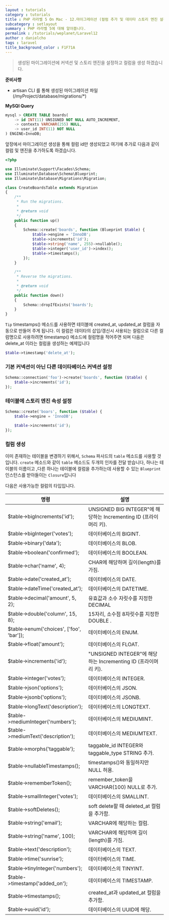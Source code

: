 ```yaml
---
layout : tutorials
category : tutorials
title : PHP 라라벨 5 On Mac - 12.마이그레이션 (컬럼 추가 및 데이타 스토리 엔진 설정)
subcategory : setlayout
summary : PHP 라라벨 5에 대해 알아봅니다.
permalink : /tutorials/weplanet/Laravel12
author : danielcho
tags : laravel
title_background_color : F1F71A
---
```






> 생성된 마이그레이션에 커넥션 및 스토리 엔진을 설정하고 컬럼을 생성 하겠습니다.

**준비사항**

* artisan CLI 를 통해 생성된 마이그레이션 파일(/myProject/database/migrations/*)

**MySQl Query**

```sql
mysql > CREATE TABLE boards(
    -> id INT(11) UNSIGNED NOT NULL AUTO_INCREMENT,
    -> contexts VARCHAR(255) NULL,
    -> user_id INT(11) NOT NULL
) ENGINE=InnoDB;
```

앞장에서 마이그레이션 생성을 통해 컬럼 id만 생성되었고 여기에 추가로 다음과 같이 컬럼 및 엔진을 추가하도록 하겠습니다.

```php
<?php

use Illuminate\Support\Facades\Schema;
use Illuminate\Database\Schema\Blueprint;
use Illuminate\Database\Migrations\Migration;

class CreateBoardsTable extends Migration
{
    /**
     * Run the migrations.
     *
     * @return void
     */
    public function up()
    {
        Schema::create('boards', function (Blueprint $table) {
            $table->engine = 'InnoDB';
            $table->increments('id');
            $table->string('name', 255)->nullable();
            $table->integer('user_id')->index();
            $table->timestamps();
        });
    }

    /**
     * Reverse the migrations.
     *
     * @return void
     */
    public function down()
    {
        Schema::dropIfExists('boards');
    }
}
```

`Tip` timestamps() 메소드를 사용하면 테이블에 created_at, updated_at 컬럼을 자동으로 만들어 주게 됩니다. 이 컬럼은 데이타의 삽입/갱신시 사용되는 컬럼으로 다른 컬럼명으로 사용하려면 timestamp() 메소드에 컬럼명을 적어주면 되며 다음은 delete_at 이라는 컬럼을 생성하는 예제입니다

```php
$table->timestamp('delete_at');
```

### 기본 커넥션이 아닌 다른 데이타베이스 커넥션 설정

```php
Schema::connection('foo')->create('boards', function ($table) {
    $table->increments('id');
});
```

### 테이블에 스토리 엔진 속성 설정

```php
Schema::create('boars', function ($table) {
    $table->engine = 'InnoDB';

    $table->increments('id');
});
```

### 컬럼 생성

이미 존재하는 테이블을 변경하기 위해서, `Schema` 파사드의 `table` 메소드를 사용할 것입니다. `create` 메소드와 같이 `table` 메소드도 두개의 인자를 전달 받습니다, 하나는 테이블의 이름이고 ,다른 하나는 테이블에 컬럼을 추가하는데 사용할 수 있는 `Blueprint` 인스턴스를 받아들이는 `Closure`입니다

다음은 사용가능한 컬럼의 타입입니다.

명령 | 설명
--------- | ---------
$table->bigIncrements('id'); | UNSIGNED BIG INTEGER"에 해당하는 Incrementing ID (프라이머리 키).
$table->bigInteger('votes'); | 데이터베이스의 BIGINT.
$table->binary('data');	| 데이터베이스의 BLOB.
$table->boolean('confirmed');	| 데이터베이스의 BOOLEAN.
$table->char('name', 4); | CHAR에 해당하며 길이(length)를 가짐.
$table->date('created_at');	| 데이터베이스의 DATE.
$table->dateTime('created_at');	| 데이터베이스의 DATETIME.
$table->decimal('amount', 5, 2); |	유효값과 소수 자릿수를 지정한 DECIMAL
$table->double('column', 15, 8); |	15자리, 소수점 8자릿수를 지정한 DOUBLE .
$table->enum('choices', ['foo', 'bar']);	| 데이터베이스의 ENUM.
$table->float('amount'); |	데이터베이스의 FLOAT.
$table->increments('id');|	"UNSIGNED INTEGER"에 해당하는 Incrementing ID (프라이머리 키).
$table->integer('votes');|	데이터베이스의 INTEGER.
$table->json('options');|	데이터베이스의 JSON.
$table->jsonb('options');|	데이터베이스의 JSONB.
$table->longText('description');|	데이터베이스의 LONGTEXT.
$table->mediumInteger('numbers');|	데이터베이스의 MEDIUMINT.
$table->mediumText('description');|	데이터베이스의 MEDIUMTEXT.
$table->morphs('taggable');|	taggable_id INTEGER와 taggable_type STRING 추가.
$table->nullableTimestamps();|	timestamps()와 동일하지만 NULL 허용.
$table->rememberToken();|	remember_token을 VARCHAR(100) NULL로 추가.
$table->smallInteger('votes');|	데이터베이스의 SMALLINT.
$table->softDeletes();|	soft delete할 때 deleted_at 컬럼을 추가함.
$table->string('email');|	VARCHAR에 해당하는 컬럼.
$table->string('name', 100);|	VARCHAR에 해당하며 길이(length)를 가짐.
$table->text('description');|	데이터베이스의 TEXT.
$table->time('sunrise');|	데이터베이스의 TIME.
$table->tinyInteger('numbers');|	데이터베이스의 TINYINT.
$table->timestamp('added_on');|	데이터베이스의 TIMESTAMP.
$table->timestamps();|	created_at과 updated_at 컬럼을 추가함.
$table->uuid('id');|	데이터베이스의 UUID에 해당.
